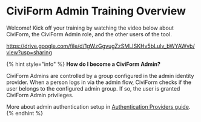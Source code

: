 # CiviForm Admin Training Overview

Welcome! Kick off your training by watching the video below about CiviForm, the CiviForm Admin role, and the other users of the tool.

https://drive.google.com/file/d/1gWzGgvugZzSMLISKHv5bLuIv_bWYAWvb/view?usp=sharing

{% hint style="info" %}
**How do I become a CiviForm Admin?**

CiviForm Admins are controlled by a group configured in the admin identity provider. When a person logs in via the admin flow, CiviForm checks if the user belongs to the configured admin group. If so, the user is granted CiviForm Admin privileges.

More about admin authentication setup in [Authentication Providers guide](https://github.com/civiform/civiform/wiki/Authentication-Providers).
{% endhint %}  
